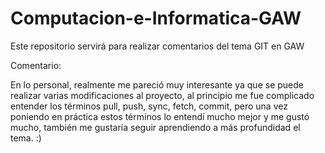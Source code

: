 # Computacion-e-Informatica-GAW
Este repositorio servirá para realizar comentarios del tema GIT en GAW

Comentario:

En lo personal, realmente me pareció muy interesante ya que se puede realizar varias modificaciones al proyecto, al principio me fue complicado entender los términos pull, push, sync, fetch, commit, pero una vez poniendo en práctica estos términos lo entendí mucho mejor y me gustó mucho, también me gustaría seguir aprendiendo a más profundidad el tema. :)

